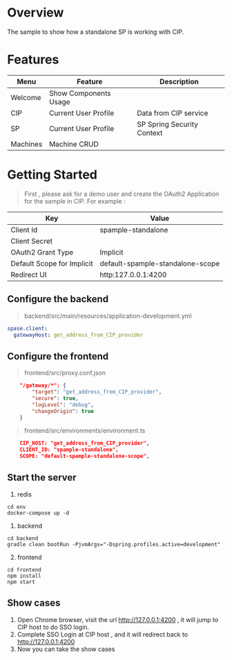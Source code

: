 # Overview 

The sample to show how a standalone SP is working with CIP.

# Features

Menu | Feature | Description
---|---|---
Welcome | Show Components Usage | 
CIP |  Current User Profile | Data from CIP service
SP | Current User Profile | SP Spring Security Context
Machines | Machine CRUD | 

# Getting Started

> First , please ask for a demo user and create the OAuth2 Application for the sample in CIP. 
> For example :

Key | Value
---|---
Client Id | spample-standalone
Client Secret | 
OAuth2 Grant Type | Implicit
Default Scope for Implicit | default-spample-standalone-scope
Redirect UI | http:127.0.0.1:4200


## Configure the backend 

> backend/src/main/resources/application-development.yml

```yml
spase.client:
  gatewayHost: get_address_from_CIP_provider
```

## Configure the frontend

> frontend/src/proxy.conf.json

```json
    "/gateway/*": {
        "target": "get_address_from_CIP_provider",
        "secure": true,
        "logLevel": "debug",
        "changeOrigin": true
    }
```

> frontend/src/environments/environment.ts

```json
    CIP_HOST: "get_address_from_CIP_provider",
    CLIENT_ID: "spample-standalone",
    SCOPE: "default-spample-standalone-scope",
```

## Start the server

1. redis

```shell
cd env
docker-compose up -d
```

1. backend

```shell
cd backend
gradle clean bootRun -PjvmArgs="-Dspring.profiles.active=development"
```


2. frontend

```shell
cd frontend
npm install
npm start
```

## Show cases

1. Open Chrome browser, visit the url http://127.0.0.1:4200 , it will jump to CIP host to do SSO login.
2. Complete SSO Login at CIP host , and it will redirect back to http://127.0.0.1:4200 
3. Now you can take the show cases